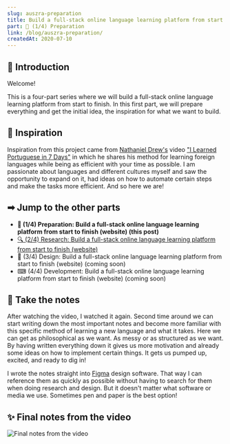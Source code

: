 ```yaml
---
slug: auszra-preparation
title: Build a full-stack online language learning platform from start to finish (website)
part: 📖 (1/4) Preparation
link: /blog/auszra-preparation/
createdAt: 2020-07-10
---
```

## 👋 Introduction

Welcome!

This is a four-part series where we will build a full-stack online language learning platform from start to finish. In this first part, we will prepare everything and get the initial idea, the inspiration for what we want to build.

## 💭 Inspiration

Inspiration from this project came from [Nathaniel Drew's](https://www.youtube.com/nathanieldrewofficial) video ["I Learned Portuguese in 7 Days"](https://www.youtube.com/watch?v=lhcvejeAB0E) in which he shares his method for learning foreign languages while being as efficient with your time as possible. I am passionate about languages and different cultures myself and saw the opportunity to expand on it, had ideas on how to automate certain steps and make the tasks more efficient. And so here we are!

## ➡ Jump to the other parts

* __📖 (1/4) Preparation: Build a full-stack online language learning platform from start to finish (website) (this post)__
* [🔍 (2/4) Research: Build a full-stack online language learning platform from start to finish (website)](/blog/auszra-research/)
* <span class="coming-soon-post">🎨 (3/4) Design: Build a full-stack online language learning platform from start to finish (website) (coming soon)</span>
* <span class="coming-soon-post">⌨ (4/4) Development: Build a full-stack online language learning platform from start to finish (website) (coming soon)</span>

## 📝 Take the notes

After watching the video, I watched it again. Second time around we can start writing down the most important notes and become more familiar with this specific method of learning a new language and what it takes. Here we can get as philosophical as we want. As messy or as structured as we want. By having written everything down it gives us more motivation and already some ideas on how to implement certain things. It gets us pumped up, excited, and ready to dig in!

I wrote the notes straight into [Figma](https://www.figma.com) design software. That way I can reference them as quickly as possible without having to search for them when doing research and design. But it doesn't matter what software or media we use. Sometimes pen and paper is the best option!

## ✨ Final notes from the video

<div class="large">

![Final notes from the video](/uploads/auszra-final-notes-from-the-video.png)

</div>

